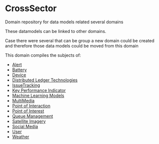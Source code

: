 # CrossSector
Domain repository for data models related several domains

These datamodels can be linked to other domains. 

Case there were several that can be group a new domain could be created
and therefore those data models could be moved from this domain

This domain compiles the subjects of:
- [Alert](https://github.com/smart-data-models/dataModel.Alert/tree/master)
- [Battery](https://github.com/smart-data-models/dataModel.Battery/tree/master)
- [Device](https://github.com/smart-data-models/dataModel.Device/)
- [Distributed Ledger Technologies](https://github.com/smart-data-models/dataModel.DistributedLedgerTech/)
- [IssueTracking](https://github.com/smart-data-models/dataModel.IssueTracking/tree/master)
- [Key Performance Indicator](https://github.com/smart-data-models/dataModel.KeyPerformanceIndicator/tree/master)
- [Machine Learning Models](https://github.com/smart-data-models/dataModel.MachineLearning/)
- [MultiMedia](https://github.com/smart-data-models/dataModel.Multimedia/)
- [Point of  Interaction](https://github.com/smart-data-models/dataModel.PointOfInteraction/tree/master)
- [Point of Interest](https://github.com/smart-data-models/dataModel.PointOfInterest/tree/master)
- [Queue Management](https://github.com/smart-data-models/dataModel.QueueManagement/)
- [Satellite Imagery](https://github.com/smart-data-models/dataModel.SatelliteImagery/)
- [Social Media](https://github.com/smart-data-models/dataModel.SocialMedia/tree/45af51515e538b644c75470fea152df449eace4f)
- [User](https://github.com/smart-data-models/dataModel.User/tree/master)
- [Weather](https://github.com/smart-data-models/dataModel.Weather/tree/90ac27baa2b9181c5f91a05a357bbd0b75d686d6)
